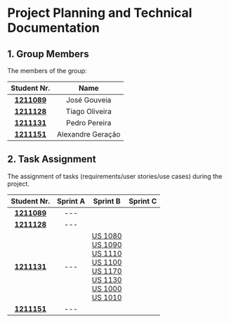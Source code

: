# Project Planning and Technical Documentation

## 1. Group Members

The members of the group:

|           Student Nr.            |       Name        |
|:--------------------------------:|:-----------------:|
| **[1211089](1211089/readme.md)** |   José Gouveia    |
| **[1211128](1211128/readme.md)** |  Tiago Oliveira   |
| **[1211131](1211131/readme.md)** |   Pedro Pereira   |
| **[1211151](1211151/readme.md)** | Alexandre Geração |



## 2. Task Assignment

The assignment of tasks (requirements/user stories/use cases) during the project.

|           Student Nr.            | Sprint A |                                                                                                                                  Sprint B                                                                                                                                  | Sprint C |
|:--------------------------------:|:--------:|:--------------------------------------------------------------------------------------------------------------------------------------------------------------------------------------------------------------------------------------------------------------------------:|:--------:|
| **[1211089](1211089/readme.md)** |   ---    |                                                                                                                                                                                                                                                                            |          |
| **[1211128](1211128/readme.md)** |   ---    |                                                                                                                                                                                                                                                                            |          |
| **[1211131](1211131/readme.md)** |   ---    | [US 1080](US_1080/readme.md) <br> [US 1090](US_1090/readme.md) <br>  [US 1110](US_1110/readme.md) <br>[US 1100](US_1100/readme.md) <br> [US 1170](US_1170/readme.md) <br> [US 1130](US_1130/readme.md) <br> [US 1000](US_1000/readme.md) <br> [US 1010](US_1010/readme.md) |          |
| **[1211151](1211151/readme.md)** |   ---    |                                                                                                                                                                                                                                                                            |          |
